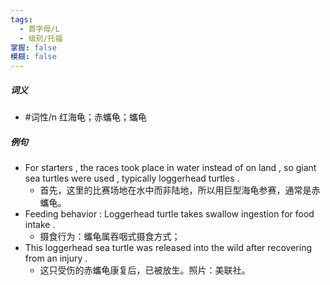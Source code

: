 ```yaml
---
tags:
  - 首字母/L
  - 级别/托福
掌握: false
模糊: false
---
```

##### 词义
- #词性/n  红海龟；赤蠵龟；蠵龟
##### 例句
- For starters , the races took place in water instead of on land , so giant sea turtles were used , typically loggerhead turtles .
	- 首先，这里的比赛场地在水中而非陆地，所以用巨型海龟参赛，通常是赤蠵龟。
- Feeding behavior : Loggerhead turtle takes swallow ingestion for food intake .
	- 摄食行为：蠵龟属吞咽式摄食方式；
- This loggerhead sea turtle was released into the wild after recovering from an injury .
	- 这只受伤的赤蠵龟康复后，已被放生。照片：美联社。
